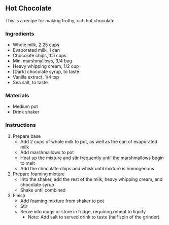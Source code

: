 ## Hot Chocolate

This is a recipe for making frothy, rich hot chocolate

### Ingredients
* Whole milk, 2.25 cups
* Evaporated milk, 1 can
* Chocolate chips, 1.5 cups
* Mini marshmallows, 3/4 bag
* Heavy whipping cream, 1/2 cup
* \[Dark\] chocolate syrup, to taste
* Vanilla extract, 1/4 tsp
* Sea salt, to taste

### Materials
* Medium pot
* Drink shaker

### Instructions
1. Prepare base
    * Add 2 cups of whole milk to pot, as well as the can of evaporated milk
    * Add marshmallows to pot
    * Heat up the mixture and stir frequently  until the marshmallows begin to melt
    * Add the chocolate chips and whisk until mixture is homogenous
2.  Prepare foaming mixture
    * Into the shaker, add the rest of the milk, heavy whipping cream, and chocolate syrup
    * Shake until combined
3. Finish
    * Add foaming mixture from shaker to pot
    * Stir
    * Serve into mugs or store in fridge, requiring reheat to liquify
        * Note: Add salt to served drink to taste (half spin of the grinder)

    